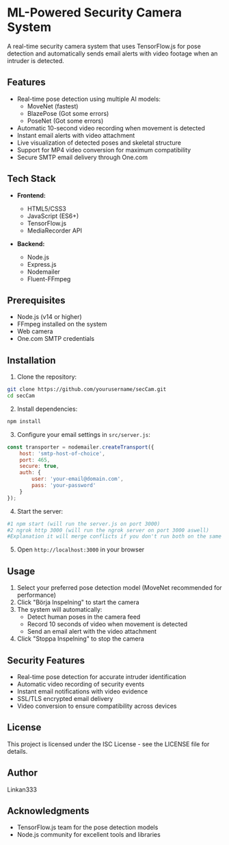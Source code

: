 # ML-Powered Security Camera System

A real-time security camera system that uses TensorFlow.js for pose detection and automatically sends email alerts with video footage when an intruder is detected.

## Features

- Real-time pose detection using multiple AI models:
  - MoveNet (fastest)
  - BlazePose (Got some errors)
  - PoseNet (Got some errors) 
- Automatic 10-second video recording when movement is detected
- Instant email alerts with video attachment
- Live visualization of detected poses and skeletal structure
- Support for MP4 video conversion for maximum compatibility
- Secure SMTP email delivery through One.com

## Tech Stack

- **Frontend:**
  - HTML5/CSS3
  - JavaScript (ES6+)
  - TensorFlow.js
  - MediaRecorder API

- **Backend:**
  - Node.js
  - Express.js
  - Nodemailer
  - Fluent-FFmpeg

## Prerequisites

- Node.js (v14 or higher)
- FFmpeg installed on the system
- Web camera
- One.com SMTP credentials

## Installation

1. Clone the repository:
```bash
git clone https://github.com/yourusername/secCam.git
cd secCam
```

2. Install dependencies:
```bash
npm install
```

3. Configure your email settings in `src/server.js`:
```javascript
const transporter = nodemailer.createTransport({
    host: 'smtp-host-of-choice',
    port: 465,
    secure: true,
    auth: {
        user: 'your-email@domain.com',
        pass: 'your-password'
    }
});
```

4. Start the server:
```bash
#1 npm start (will run the server.js on port 3000)
#2 ngrok http 3000 (will run the ngrok server on port 3000 aswell)
#Explanation it will merge conflicts if you don't run both on the same port it could be any port but just the same ones to get the emailing working. If you do not want email-sending you could just run ngrok http 3000
```

5. Open `http://localhost:3000` in your browser

## Usage

1. Select your preferred pose detection model (MoveNet recommended for performance)
2. Click "Börja Inspelning" to start the camera
3. The system will automatically:
   - Detect human poses in the camera feed
   - Record 10 seconds of video when movement is detected
   - Send an email alert with the video attachment
4. Click "Stoppa Inspelning" to stop the camera

## Security Features

- Real-time pose detection for accurate intruder identification
- Automatic video recording of security events
- Instant email notifications with video evidence
- SSL/TLS encrypted email delivery
- Video conversion to ensure compatibility across devices

## License

This project is licensed under the ISC License - see the LICENSE file for details.

## Author

Linkan333

## Acknowledgments

- TensorFlow.js team for the pose detection models
- Node.js community for excellent tools and libraries
